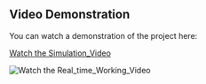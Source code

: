 ## Video Demonstration
You can watch a demonstration of the project here:

[Watch the Simulation_Video](https://drive.google.com/file/d/1TO1lrBkECcVAVB6G_KqzUwMm2RRtMVfY/view?usp=sharing)

![Watch the Real_time_Working_Video](https://drive.google.com/file/d/1TwzjE8D7Y4K2XrccwyrJLdBMU-ATcsXE/view?usp=sharing)
